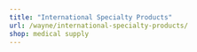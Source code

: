```yaml
---
title: "International Specialty Products"
url: /wayne/international-specialty-products/
shop: medical supply
---
```

